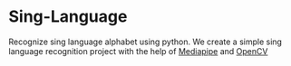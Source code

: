 # Sing-Language
Recognize sing language alphabet using python. We create a simple sing language recognition project 
with the help of [Mediapipe](https://google.github.io/mediapipe/) and [OpenCV](https://opencv.org/)
